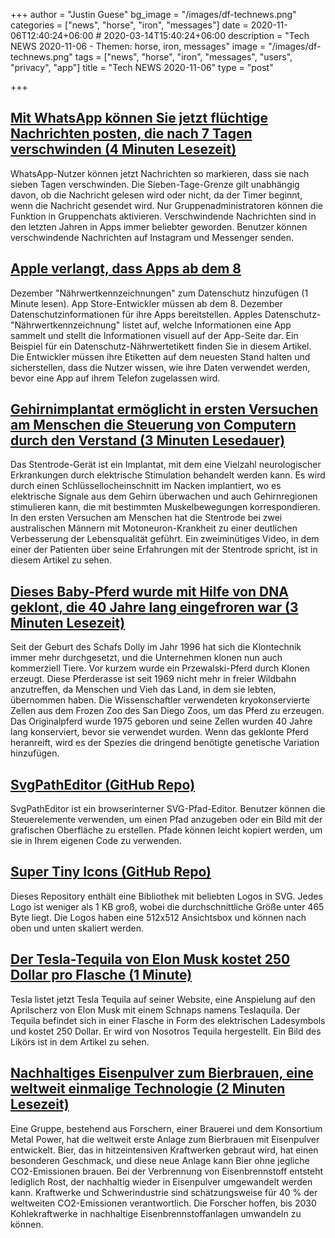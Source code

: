 +++
author = "Justin Guese"
bg_image = "/images/df-technews.png"
categories = ["news", "horse", "iron", "messages"]
date = 2020-11-06T12:40:24+06:00 # 2020-03-14T15:40:24+06:00
description = "Tech NEWS 2020-11-06 - Themen: horse, iron, messages"
image = "/images/df-technews.png"
tags = ["news", "horse", "iron", "messages", "users", "privacy", "app"]
title = "Tech NEWS 2020-11-06"
type = "post"

+++

## [Mit WhatsApp können Sie jetzt flüchtige Nachrichten posten, die nach 7 Tagen verschwinden (4 Minuten Lesezeit)](https://techcrunch.com/2020/11/05/whatsapp-now-lets-you-post-disappearing-messages-which-go-away-after-7-days//1/010001759d413f4d-75f29d53-1599-4859-a66a-0dc6225192ea-000000/_wsJqMt3wsrMG4bbHvkmw-EhhLhg0OuvRv9OVrTxgug=166)

 WhatsApp-Nutzer können jetzt Nachrichten so markieren, dass sie nach sieben Tagen verschwinden. Die Sieben-Tage-Grenze gilt unabhängig davon, ob die Nachricht gelesen wird oder nicht, da der Timer beginnt, wenn die Nachricht gesendet wird. Nur Gruppenadministratoren können die Funktion in Gruppenchats aktivieren. Verschwindende Nachrichten sind in den letzten Jahren in Apps immer beliebter geworden. Benutzer können verschwindende Nachrichten auf Instagram und Messenger senden.

## [Apple verlangt, dass Apps ab dem 8](https://www.theverge.com/2020/11/5/21551926/apple-privacy-developers-nutrition-labels-app-store-ios-14/1/010001759d413f4d-75f29d53-1599-4859-a66a-0dc6225192ea-000000/zu4E2Q5gVRaWblILoV76BiQJ-HSwc907tOoPrXt9zw8=166)

 Dezember "Nährwertkennzeichnungen" zum Datenschutz hinzufügen (1 Minute lesen). App Store-Entwickler müssen ab dem 8. Dezember Datenschutzinformationen für ihre Apps bereitstellen. Apples Datenschutz-"Nährwertkennzeichnung" listet auf, welche Informationen eine App sammelt und stellt die Informationen visuell auf der App-Seite dar. Ein Beispiel für ein Datenschutz-Nährwertetikett finden Sie in diesem Artikel. Die Entwickler müssen ihre Etiketten auf dem neuesten Stand halten und sicherstellen, dass die Nutzer wissen, wie ihre Daten verwendet werden, bevor eine App auf ihrem Telefon zugelassen wird.

## [Gehirnimplantat ermöglicht in ersten Versuchen am Menschen die Steuerung von Computern durch den Verstand (3 Minuten Lesedauer)](https://newatlas.com/medical/stentrode-brain-implant-mind-control-first-trials//1/010001759d413f4d-75f29d53-1599-4859-a66a-0dc6225192ea-000000/C4GD1iDG6ZzgD9m4bXynKSCUzOiOfgbILgvSNimj3BQ=166)

 Das Stentrode-Gerät ist ein Implantat, mit dem eine Vielzahl neurologischer Erkrankungen durch elektrische Stimulation behandelt werden kann. Es wird durch einen Schlüssellocheinschnitt im Nacken implantiert, wo es elektrische Signale aus dem Gehirn überwachen und auch Gehirnregionen stimulieren kann, die mit bestimmten Muskelbewegungen korrespondieren. In den ersten Versuchen am Menschen hat die Stentrode bei zwei australischen Männern mit Motoneuron-Krankheit zu einer deutlichen Verbesserung der Lebensqualität geführt. Ein zweiminütiges Video, in dem einer der Patienten über seine Erfahrungen mit der Stentrode spricht, ist in diesem Artikel zu sehen.

## [Dieses Baby-Pferd wurde mit Hilfe von DNA geklont, die 40 Jahre lang eingefroren war (3 Minuten Lesezeit)](https://singularityhub.com/2020/11/05/this-baby-horse-was-cloned-using-dna-that-was-frozen-for-40-years//1/010001759d413f4d-75f29d53-1599-4859-a66a-0dc6225192ea-000000/ZO-Hrvqu4fIiahninWp2MZBdCxocEPrgpXN0-90QJic=166)

 Seit der Geburt des Schafs Dolly im Jahr 1996 hat sich die Klontechnik immer mehr durchgesetzt, und die Unternehmen klonen nun auch kommerziell Tiere. Vor kurzem wurde ein Przewalski-Pferd durch Klonen erzeugt. Diese Pferderasse ist seit 1969 nicht mehr in freier Wildbahn anzutreffen, da Menschen und Vieh das Land, in dem sie lebten, übernommen haben. Die Wissenschaftler verwendeten kryokonservierte Zellen aus dem Frozen Zoo des San Diego Zoos, um das Pferd zu erzeugen. Das Originalpferd wurde 1975 geboren und seine Zellen wurden 40 Jahre lang konserviert, bevor sie verwendet wurden. Wenn das geklonte Pferd heranreift, wird es der Spezies die dringend benötigte genetische Variation hinzufügen.

## [SvgPathEditor (GitHub Repo)](https://yqnn.github.io/svg-path-editor//1/010001759d413f4d-75f29d53-1599-4859-a66a-0dc6225192ea-000000/oa8srGvlIK0bDe6VG5hzomm2jdywCbXwxx0njOdKc1E=166)

 SvgPathEditor ist ein browserinterner SVG-Pfad-Editor. Benutzer können die Steuerelemente verwenden, um einen Pfad anzugeben oder ein Bild mit der grafischen Oberfläche zu erstellen. Pfade können leicht kopiert werden, um sie in Ihrem eigenen Code zu verwenden.

## [Super Tiny Icons (GitHub Repo)](https://github.com/edent/SuperTinyIcons/1/010001759d413f4d-75f29d53-1599-4859-a66a-0dc6225192ea-000000/FObs_J5GGC8vwElmk_EkRS9_VgZ4T6G6zP83BPwOeYg=166)

 Dieses Repository enthält eine Bibliothek mit beliebten Logos in SVG. Jedes Logo ist weniger als 1 KB groß, wobei die durchschnittliche Größe unter 465 Byte liegt. Die Logos haben eine 512x512 Ansichtsbox und können nach oben und unten skaliert werden.

## [Der Tesla-Tequila von Elon Musk kostet 250 Dollar pro Flasche (1 Minute)](https://techcrunch.com/2020/11/05/elon-musks-tesla-tequila-will-run-you-250-a-bottle//1/010001759d413f4d-75f29d53-1599-4859-a66a-0dc6225192ea-000000/MxjX_hyGZDMILs3pENiPx_6D_V14p0VxcaWWSc_dJPw=166)

 Tesla listet jetzt Tesla Tequila auf seiner Website, eine Anspielung auf den Aprilscherz von Elon Musk mit einem Schnaps namens Teslaquila. Der Tequila befindet sich in einer Flasche in Form des elektrischen Ladesymbols und kostet 250 Dollar. Er wird von Nosotros Tequila hergestellt. Ein Bild des Likörs ist in dem Artikel zu sehen.

## [Nachhaltiges Eisenpulver zum Bierbrauen, eine weltweit einmalige Technologie (2 Minuten Lesezeit)](https://interestingengineering.com/sustainable-iron-powder-to-brew-beer-a-world-first-technology/1/010001759d413f4d-75f29d53-1599-4859-a66a-0dc6225192ea-000000/NHBDrK2htOPeplAwUXHKeHd4bZ-Cv2fl1oeSo6vaHh8=166)

 Eine Gruppe, bestehend aus Forschern, einer Brauerei und dem Konsortium Metal Power, hat die weltweit erste Anlage zum Bierbrauen mit Eisenpulver entwickelt. Bier, das in hitzeintensiven Kraftwerken gebraut wird, hat einen besonderen Geschmack, und diese neue Anlage kann Bier ohne jegliche CO2-Emissionen brauen. Bei der Verbrennung von Eisenbrennstoff entsteht lediglich Rost, der nachhaltig wieder in Eisenpulver umgewandelt werden kann. Kraftwerke und Schwerindustrie sind schätzungsweise für 40 % der weltweiten CO2-Emissionen verantwortlich. Die Forscher hoffen, bis 2030 Kohlekraftwerke in nachhaltige Eisenbrennstoffanlagen umwandeln zu können.

